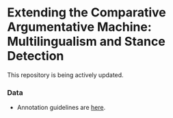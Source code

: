 # Extending the Comparative Argumentative Machine: Multilingualism and Stance Detection

This repository is being actively updated.

### Data
* Annotation guidelines are [here](https://github.com/webis-de/ratio24-multilingual-cam/tree/main/data/guidelines).
